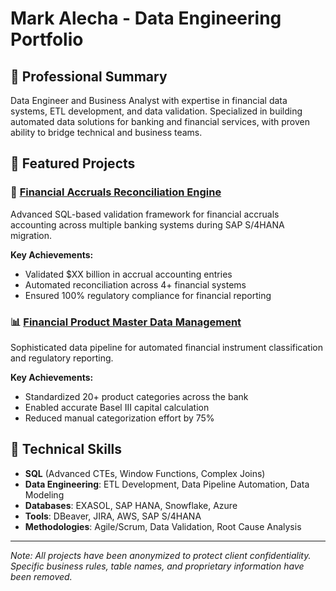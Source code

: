 # Mark Alecha - Data Engineering Portfolio

## 🎯 Professional Summary
Data Engineer and Business Analyst with expertise in financial data systems, ETL development, and data validation. Specialized in building automated data solutions for banking and financial services, with proven ability to bridge technical and business teams.

## 📂 Featured Projects

### 🏦 [Financial Accruals Reconciliation Engine](./accruals-validation/)
Advanced SQL-based validation framework for financial accruals accounting across multiple banking systems during SAP S/4HANA migration.

**Key Achievements:**
- Validated $XX billion in accrual accounting entries
- Automated reconciliation across 4+ financial systems
- Ensured 100% regulatory compliance for financial reporting

### 📊 [Financial Product Master Data Management](./master-data-categorization/)
Sophisticated data pipeline for automated financial instrument classification and regulatory reporting.

**Key Achievements:**
- Standardized 20+ product categories across the bank
- Enabled accurate Basel III capital calculation
- Reduced manual categorization effort by 75%

## 🔧 Technical Skills
- **SQL** (Advanced CTEs, Window Functions, Complex Joins)
- **Data Engineering**: ETL Development, Data Pipeline Automation, Data Modeling
- **Databases**: EXASOL, SAP HANA, Snowflake, Azure
- **Tools**: DBeaver, JIRA, AWS, SAP S/4HANA
- **Methodologies**: Agile/Scrum, Data Validation, Root Cause Analysis
---

*Note: All projects have been anonymized to protect client confidentiality. Specific business rules, table names, and proprietary information have been removed.*
